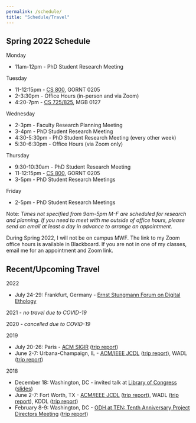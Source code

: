 ```yaml
---
permalink: /schedule/
title: "Schedule/Travel"
---
```

 
## Spring 2022 Schedule

Monday

* 11am-12pm - PhD Student Research Meeting

Tuesday

* 11-12:15pm - [CS 800](https://weiglemc.github.io/teaching/2022-spr-cs800), GORNT 0205
* 2-3:30pm - Office Hours (in-person and via Zoom)
* 4:20-7pm - [CS 725/825](https://weiglemc.github.io/teaching/2022-spr-cs725825), MGB 0127

Wednesday

* 2-3pm - Faculty Research Planning Meeting
* 3-4pm - PhD Student Research Meeting
* 4:30-5:30pm - PhD Student Research Meeting (every other week)
* 5:30-6:30pm - Office Hours (via Zoom only)

Thursday

* 9:30-10:30am - PhD Student Research Meeting
* 11-12:15pm - [CS 800](https://weiglemc.github.io/teaching/2022-spr-cs800), GORNT 0205
* 3-5pm - PhD Student Research Meetings

Friday

* 2-5pm - PhD Student Research Meetings

Note: *Times not specified from 9am-5pm M-F are scheduled for research and planning. If you need to meet with me outside of office hours, please send an email at least a day in advance to arrange an appointment.*

During Spring 2022, I will not be on campus MWF. The link to my Zoom office hours is available in Blackboard.  If you are not in one of my classes, email me for an appointment and Zoom link.


## Recent/Upcoming Travel

2022

* July 24-29: Frankfurt, Germany  - [Ernst Stungmann Forum on Digital Ethology](https://www.esforum.de/forums/ESF34_Digital_Ethology.html)

2021 - *no travel due to COVID-19*

2020 - *cancelled due to COVID-19*

2019

* July 20-26: Paris - [ACM SIGIR](http://sigir.org/sigir2019/) ([trip report](https://ws-dl.blogspot.com/2019/07/2019-07-30-sigir-2019-in-paris-trip.html))
* June 2-7: Urbana-Champaign, IL - [ACM/IEEE JCDL](http://2019.jcdl.org) ([trip report](https://ws-dl.blogspot.com/2019/06/2019-06-05-joint-conference-on-digital.html)), WADL ([trip report](https://ws-dl.blogspot.com/2019/06/2019-06-20-web-archiving-and-digital.html))

2018

* December 18: Washington, DC - invited talk at [Library of Congress](https://www.loc.gov) ([slides](https://www.slideshare.net/mweigle/wsdls-work-towards-enabling-personal-use-of-web-archives-126145392))
* June 2-7: Fort Worth, TX - [ACM/IEEE JCDL](http://2018.jcdl.org) ([trip report](http://ws-dl.blogspot.com/2018/06/2018-06-08-joint-conference-on-digital_8.html)), WADL ([trip report](http://ws-dl.blogspot.com/2018/06/2018-06-11-web-archive-and-digital.html)), KDDL ([trip report](http://ws-dl.blogspot.com/2018/06/2018-06-11-knowledge-discovery-from.html))
* February 8-9: Washington, DC - [ODH at TEN: Tenth Anniversary Project Directors Meeting](https://www.neh.gov/divisions/odh/grant-news/odh-ten-our-tenth-anniversary-project-directors-meeting) ([trip report](http://ws-dl.blogspot.com/2018/03/2018-03-12-neh-odh-project-directors.html))
